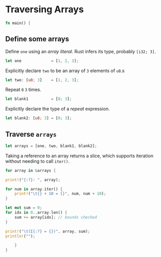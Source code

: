 # Traversing Arrays

``` rust
fn main() {
```

## Define some arrays

Define `one` using an *array literal*. Rust infers its type, probably
`[i32; 3]`.

``` rust
let one             = [1, 2, 3];
```

Explicitly declare `two` to be an array of `3` elements of `u8`.s

``` rust
let two: [u8; 3]    = [1, 2, 3];
```

Repeat `0` `3` times.

``` rust
let blank1          = [0; 3];
```

Explicitly declare the type of a *repeat* expression.

``` rust
let blank2: [u8; 3] = [0; 3];
```

## Traverse `arrays`

``` rust
let arrays = [one, two, blank1, blank2];
```

Taking a reference to an array returns a slice, which supports iteration
without needing to call `iter()`.

``` rust
for array in &arrays {
```

``` rust
print!("{:?}: ", array);
```

``` rust
for num in array.iter() {
    print!("\t{} + 10 = {}", num, num + 10);
}
```

``` rust
let mut sum = 0;
for idx in 0..array.len() {
    sum += array[idx]; // bounds checked
}
```

``` rust
print!("\t(Σ{:?} = {})", array, sum);
println!("");
```

``` rust
    }
}
```
